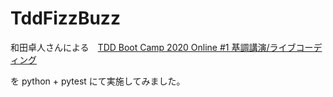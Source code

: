 # TddFizzBuzz

和田卓人さんによる　[TDD Boot Camp 2020 Online #1 基調講演/ライブコーディング](https://youtu.be/Q-FJ3XmFlT8?t=1145)

を python + pytest にて実施してみました。
